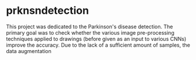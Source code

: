 # prknsndetection
This project was dedicated to the Parkinson's disease detection. The primary goal was to check whether the various image pre-processing techniques applied to drawings (before given as an input to various CNNs) improve the accuracy. Due to the lack of a sufficient amount of samples, the data augmentation 
